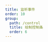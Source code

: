 ```yaml
---
title: 监听事件
order: 10
group:
  path: /control
  title: 绘制控制条
  order: 6
---
```


<code src="./event.tsx" compact="true" defaultShowCode="true"></code>
